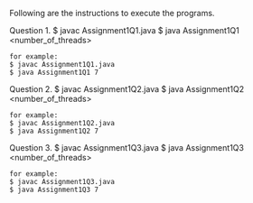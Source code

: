 Following are the instructions to execute the programs.

Question 1. 
    $ javac Assignment1Q1.java
    $ java Assignment1Q1 <number_of_threads>

    for example:
    $ javac Assignment1Q1.java
    $ java Assignment1Q1 7

Question 2.
    $ javac Assignment1Q2.java
    $ java Assignment1Q2 <number_of_threads>

    for example:
    $ javac Assignment1Q2.java
    $ java Assignment1Q2 7

Question 3.
    $ javac Assignment1Q3.java
    $ java Assignment1Q3 <number_of_threads>

    for example:
    $ javac Assignment1Q3.java
    $ java Assignment1Q3 7
